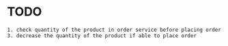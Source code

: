 # TODO
    
    1. check quantity of the product in order service before placing order
    3. decrease the quantity of the product if able to place order
